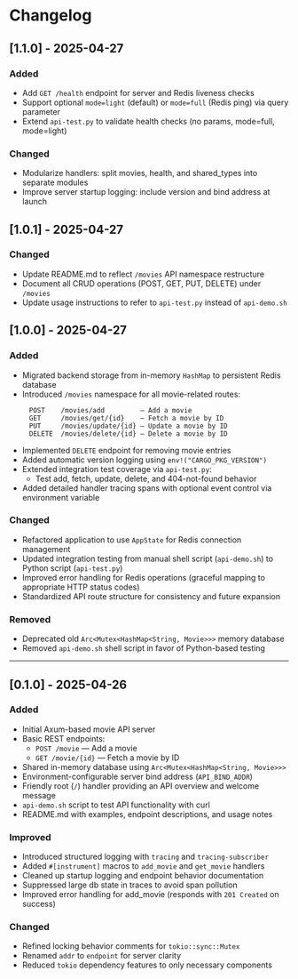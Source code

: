 # Changelog

## [1.1.0] - 2025-04-27

### Added
- Add `GET /health` endpoint for server and Redis liveness checks
- Support optional `mode=light` (default) or `mode=full` (Redis ping) via query parameter
- Extend `api-test.py` to validate health checks (no params, mode=full, mode=light)

### Changed
- Modularize handlers: split movies, health, and shared_types into separate modules
- Improve server startup logging: include version and bind address at launch

## [1.0.1] - 2025-04-27

### Changed
- Update README.md to reflect `/movies` API namespace restructure
- Document all CRUD operations (POST, GET, PUT, DELETE) under `/movies`
- Update usage instructions to refer to `api-test.py` instead of `api-demo.sh`

## [1.0.0] - 2025-04-27

### Added
- Migrated backend storage from in-memory `HashMap` to persistent Redis database
- Introduced `/movies` namespace for all movie-related routes:
```
     POST    /movies/add         — Add a movie
     GET     /movies/get/{id}    — Fetch a movie by ID
     PUT     /movies/update/{id} — Update a movie by ID
     DELETE  /movies/delete/{id} — Delete a movie by ID
```
- Implemented `DELETE` endpoint for removing movie entries
- Added automatic version logging using `env!("CARGO_PKG_VERSION")`
- Extended integration test coverage via `api-test.py`:
  - Test add, fetch, update, delete, and 404-not-found behavior
- Added detailed handler tracing spans with optional event control via environment variable

### Changed
- Refactored application to use `AppState` for Redis connection management
- Updated integration testing from manual shell script (`api-demo.sh`) to Python script (`api-test.py`)
- Improved error handling for Redis operations (graceful mapping to appropriate HTTP status codes)
- Standardized API route structure for consistency and future expansion

### Removed
- Deprecated old `Arc<Mutex<HashMap<String, Movie>>>` memory database
- Removed `api-demo.sh` shell script in favor of Python-based testing

---

## [0.1.0] - 2025-04-26

### Added
- Initial Axum-based movie API server
- Basic REST endpoints:
  - `POST /movie` — Add a movie
  - `GET /movie/{id}` — Fetch a movie by ID
- Shared in-memory database using `Arc<Mutex<HashMap<String, Movie>>>`
- Environment-configurable server bind address (`API_BIND_ADDR`)
- Friendly root (`/`) handler providing an API overview and welcome message
- `api-demo.sh` script to test API functionality with curl
- README.md with examples, endpoint descriptions, and usage notes

### Improved
- Introduced structured logging with `tracing` and `tracing-subscriber`
- Added `#[instrument]` macros to `add_movie` and `get_movie` handlers
- Cleaned up startup logging and endpoint behavior documentation
- Suppressed large db state in traces to avoid span pollution
- Improved error handling for add_movie (responds with `201 Created` on success)

### Changed
- Refined locking behavior comments for `tokio::sync::Mutex`
- Renamed `addr` to `endpoint` for server clarity
- Reduced `tokio` dependency features to only necessary components
